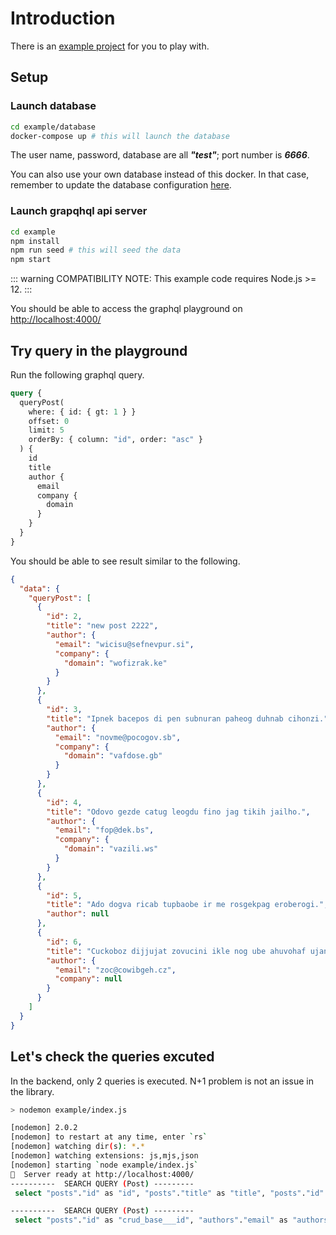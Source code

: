 # Introduction

There is an [example project](https://github.com/charlie0077/graphql-server-crud/tree/master/example) for you to play with. 

## Setup

### Launch database
```sh
cd example/database
docker-compose up # this will launch the database
```

The user name, password, database are all **_"test"_**; port number is **_6666_**. 

You can also use your own database instead of this docker. In that case, remember to update the database configuration [here](https://github.com/charlie0077/graphql-server-crud/blob/master/example/knexfile.js#L6-L9).


### Launch grapqhql api server
```sh
cd example
npm install
npm run seed # this will seed the data
npm start
```
::: warning 
COMPATIBILITY NOTE: This example code requires Node.js >= 12.
:::

You should be able to access the graphql playground on [http://localhost:4000/](http://localhost:4000/)

## Try query in the playground
Run the following graphql query. 
```graphql
query {
  queryPost(
    where: { id: { gt: 1 } }
    offset: 0
    limit: 5
    orderBy: { column: "id", order: "asc" }
  ) {
    id
    title
    author {
      email
      company {
        domain
      }
    }
  }
}
```

You should be able to see result similar to the following.
```json
{
  "data": {
    "queryPost": [
      {
        "id": 2,
        "title": "new post 2222",
        "author": {
          "email": "wicisu@sefnevpur.si",
          "company": {
            "domain": "wofizrak.ke"
          }
        }
      },
      {
        "id": 3,
        "title": "Ipnek bacepos di pen subnuran paheog duhnab cihonzi.",
        "author": {
          "email": "novme@pocogov.sb",
          "company": {
            "domain": "vafdose.gb"
          }
        }
      },
      {
        "id": 4,
        "title": "Odovo gezde catug leogdu fino jag tikih jailho.",
        "author": {
          "email": "fop@dek.bs",
          "company": {
            "domain": "vazili.ws"
          }
        }
      },
      {
        "id": 5,
        "title": "Ado dogva ricab tupbaobe ir me rosgekpag eroberogi.",
        "author": null
      },
      {
        "id": 6,
        "title": "Cuckoboz dijjujat zovucini ikle nog ube ahuvohaf ujane.",
        "author": {
          "email": "zoc@cowibgeh.cz",
          "company": null
        }
      }
    ]
  }
}
```

## Let's check the queries excuted
In the backend, only 2 queries is executed. N+1 problem is not an issue in the library.
```sh
> nodemon example/index.js

[nodemon] 2.0.2
[nodemon] to restart at any time, enter `rs`
[nodemon] watching dir(s): *.*
[nodemon] watching extensions: js,mjs,json
[nodemon] starting `node example/index.js`
🚀  Server ready at http://localhost:4000/ 
----------  SEARCH QUERY (Post) ---------
 select "posts"."id" as "id", "posts"."title" as "title", "posts"."id" as "id" from "posts" where "posts"."id" > 1 order by "posts"."id" asc limit 5

----------  SEARCH QUERY (Post) ---------
 select "posts"."id" as "crud_base___id", "authors"."email" as "authors___email", "authors"."id" as "authors___id", "companies"."domain" as "companies___domain", "companies"."id" as "companies___id" from "posts" left join "authors" on "posts"."author_id" = "authors"."id" left join "companies" on "authors"."company_id" = "companies"."id" where "posts"."id" in (2, 3, 4, 5, 6)

```